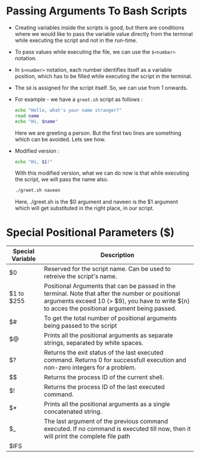 # Passing Arguments To Bash Scripts
+ Creating variables inside the scripts is good, but there are conditions where we would like to pass the variable value directly from the terminal while executing the script and not in the run-time. 
+ To pass values while executing the file, we can use the `$<number>` notation.
+ In `$<number>` notation, each number identifies itself as a variable position, which has to be filled while executing the script in the terminal.
+ The `$0` is assigned for the script itself. So, we can use from 1 onwards.

+ For example - we have a `greet.sh` script as follows :
	```bash
	echo "Hello, what's your name stranger?"
	read name
	echo "Hi, $name"
	```
	Here we are greeting a person. But the first two lines are something which can be avoided. Lets see how.

+ Modified version :
	```bash
	echo "Hi, $1!"
	```
	With this modified version, what we can do now is that while executing the script, we will pass the name also.

	```bash
	./greet.sh naveen
	```
	Here, ./greet.sh is the $0 argument and naveen is the $1 argument which will get substituted in the right place, in our script.

# Special Positional Parameters ($)
| Special Variable | Description |
| ---------------- | ----------- |
| \$0 | Reserved for the script name. Can be used to retreive the script's name. |
| \$1 to \$255 | Positional Arguments that can be passed in the terminal. Note that after the number or positional arguments exceed 10 (> $9), you have to write \${n} to acces the positional argument being passed. |
| $# | To get the total number of positional arguments being passed to the script |
| $@ | Prints all the positional arguments as separate strings, separated by white spaces. |
| $? | Returns the exit status of the last executed command. Returns 0 for successfull execution and non-zero integers for a problem. |
| $$ | Returns the process ID of the current shell. |
| $! | Returns the process ID of the last executed command. |
| $* | Prints all the positional arguments as a single concatenated string. |
| $_ | The last argument of the previous command executed. If no command is executed till now, then it will print the complete file path |
| $IFS | |